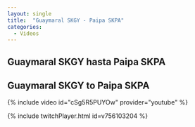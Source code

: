 ```yaml
---
layout: single
title:  "Guaymaral SKGY - Paipa SKPA"
categories:
  - Videos
---
```


## Guaymaral SKGY hasta Paipa SKPA

## Guaymaral SKGY to Paipa SKPA 

{% include video id="cSg5R5PUYOw" provider="youtube" %}

{% include twitchPlayer.html id=v756103204 %}
